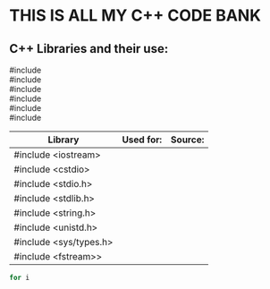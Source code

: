 # THIS IS ALL MY C++ CODE BANK

## C++ Libraries and their use:

#include  
#include  
#include  
#include  
#include  
#include 


| Library        | Used for:     | Source:      |
| -------------  |:-------------:| ------------:|
| #include \<iostream>     |         |          |
| #include \<cstdio>       |         |          |
| #include \<stdio.h>      |         |          |
| #include \<stdlib.h>     |         |          |
| #include \<string.h>     |         |          |
| #include \<unistd.h>     |         |          |
| #include \<sys/types.h>  |         |          |
| #include \<fstream>>     |         |          |


```cpp
for i
```
